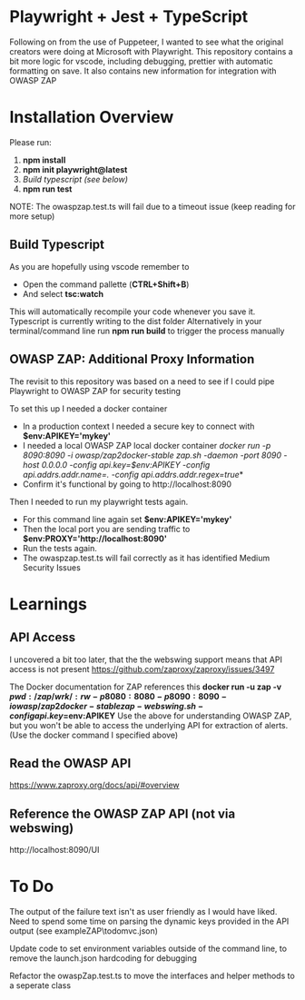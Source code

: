 # Playwright + Jest + TypeScript

Following on from the use of Puppeteer, I wanted to see what the original creators were doing at Microsoft with Playwright.
This repository contains a bit more logic for vscode, including debugging, prettier with automatic formatting on save.
It also contains new information for integration with OWASP ZAP

# Installation Overview

Please run:

1. **npm install**
2. **npm init playwright@latest**
3. _Build typescript (see below)_
4. **npm run test**

NOTE: The owaspzap.test.ts will fail due to a timeout issue (keep reading for more setup)

## Build Typescript

As you are hopefully using vscode remember to

-   Open the command pallette (**CTRL+Shift+B**)
-   And select **tsc:watch**

This will automatically recompile your code whenever you save it. Typescript is currently writing to the dist folder
Alternatively in your terminal/command line run **npm run build** to trigger the process manually

## OWASP ZAP: Additional Proxy Information

The revisit to this repository was based on a need to see if I could pipe Playwright to OWASP ZAP for security testing

To set this up I needed a docker container

-   In a production context I needed a secure key to connect with **$env:APIKEY='mykey'**
-   I needed a local OWASP ZAP local docker container
    **docker run -p 8090:8090 -i owasp/zap2docker-stable zap.sh -daemon -port 8090 -host 0.0.0.0 -config api.key=$env:APIKEY -config api.addrs.addr.name=.* -config api.addrs.addr.regex=true**
-   Confirm it's functional by going to http://localhost:8090

Then I needed to run my playwright tests again.

-   For this command line again set **$env:APIKEY='mykey'**
-   Then the local port you are sending traffic to **$env:PROXY='http://localhost:8090'**
-   Run the tests again.
-   The owaspzap.test.ts will fail correctly as it has identified Medium Security Issues

# Learnings

## API Access

I uncovered a bit too later, that the the webswing support means that API access is not present
https://github.com/zaproxy/zaproxy/issues/3497

The Docker documentation for ZAP references this
**docker run -u zap -v ${pwd}:/zap/wrk/:rw -p 8080:8080 -p 8090:8090 -i owasp/zap2docker-stable zap-webswing.sh -config api.key=$env:APIKEY**
Use the above for understanding OWASP ZAP, but you won't be able to access the underlying API for extraction of alerts.
(Use the docker command I specified above)

## Read the OWASP API

https://www.zaproxy.org/docs/api/#overview

## Reference the OWASP ZAP API (not via webswing)

http://localhost:8090/UI

# To Do
The output of the failure text isn't as user friendly as I would have liked. Need to spend some time on parsing the dynamic keys provided in the API output (see exampleZAP\todomvc.json)

Update code to set environment variables outside of the command line, to remove the launch.json hardcoding for debugging

Refactor the owaspZap.test.ts to move the interfaces and helper methods to a seperate class